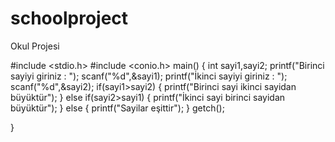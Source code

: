 # schoolproject
Okul Projesi

#include <stdio.h> 
#include <conio.h> 
main() 
{ 
int sayi1,sayi2; 
printf("Birinci sayiyi giriniz : "); 
scanf("%d",&sayi1); 
printf("İkinci sayiyi giriniz : "); 
scanf("%d",&sayi2); 
if(sayi1>sayi2) 
{ 
printf("Birinci sayi ikinci sayidan büyüktür"); 
} 
else if(sayi2>sayi1) 
{ 
printf("İkinci sayi birinci sayidan büyüktür");
} else 
{ 
printf("Sayilar eşittir"); 
} 
getch();

}
